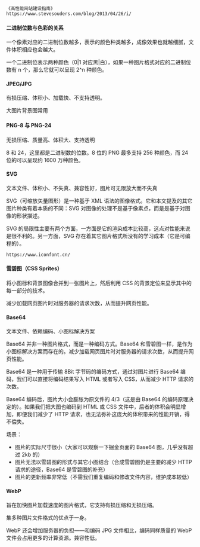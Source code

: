 ```https
《高性能网站建设指南》
https://www.stevesouders.com/blog/2013/04/26/i/
```

#### 二进制位数与色彩的关系

一个像素对应的二进制位数越多，表示的颜色种类越多，成像效果也就越细腻，文件体积相应也会越大。

一个二进制位表示两种颜色（0|1 对应黑|白），如果一种图片格式对应的二进制位数有 n 个，那么它就可以呈现 2^n 种颜色。

#### JPEG/JPG

有损压缩、体积小、加载快、不支持透明。 

大图片背景图常用

#### PNG-8 与 PNG-24

无损压缩、质量高、体积大、支持透明

8 和 24，这里都是二进制数的位数。8 位的 PNG 最多支持 256 种颜色，而 24 位的可以呈现约 1600 万种颜色。

#### SVG

文本文件、体积小、不失真、兼容性好，图片可无限放大而不失真

SVG（可缩放矢量图形）是一种基于 XML 语法的图像格式。它和本文提及的其它图片种类有着本质的不同：SVG 对图像的处理不是基于像素点，而是是基于对图像的形状描述。

SVG 的局限性主要有两个方面，一方面是它的渲染成本比较高，这点对性能来说是很不利的。另一方面，SVG 存在着其它图片格式所没有的学习成本（它是可编程的）。

```https
https://www.iconfont.cn/
```

#### 雪碧图（CSS Sprites）

将小图标和背景图像合并到一张图片上，然后利用 CSS 的背景定位来显示其中的每一部分的技术。

减少加载网页图片时对服务器的请求次数，从而提升网页性能。

#### Base64

文本文件、依赖编码、小图标解决方案

Base64 并非一种图片格式，而是一种编码方式。Base64 和雪碧图一样，是作为小图标解决方案而存在的。减少加载网页图片时对服务器的请求次数，从而提升网页性能。

Base64 是一种用于传输 8Bit 字节码的编码方式，通过对图片进行 Base64 编码，我们可以直接将编码结果写入 HTML 或者写入 CSS，从而减少 HTTP 请求的次数。

Base64 编码后，图片大小会膨胀为原文件的 4/3（这是由 Base64 的编码原理决定的）。如果我们把大图也编码到 HTML 或 CSS 文件中，后者的体积会明显增加，即便我们减少了 HTTP 请求，也无法弥补这庞大的体积带来的性能开销，得不偿失。

场景：

+ 图片的实际尺寸很小（大家可以观察一下掘金页面的 Base64 图，几乎没有超过 2kb 的）
+ 图片无法以雪碧图的形式与其它小图结合（合成雪碧图仍是主要的减少 HTTP 请求的途径，Base64 是雪碧图的补充）
+ 图片的更新频率非常低（不需我们重复编码和修改文件内容，维护成本较低）

#### WebP

旨在加快图片加载速度的图片格式，它支持有损压缩和无损压缩。

集多种图片文件格式的优点于一身。

WebP 还会增加服务器的负担——和编码 JPG 文件相比，编码同样质量的 WebP 文件会占用更多的计算资源。兼容性低。


